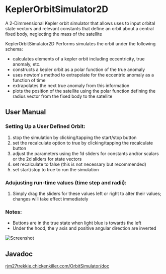 # KeplerOrbitSimulator2D
A 2-Dimmensional Kepler orbit simulator that allows uses to input orbital state vectors and relevant constants that define an orbit about a central fixed body, neglecting the mass of the satellite

KeplerOrbitSimulator2D Performs simulates the orbit under the following schema:  

* calculates elements of a kepler orbit including eccentricity, true anomaly, etc.
* constructs a kepler orbit as a polar function of the true anomaly
* uses newton's method to extrapolate for the eccentric anomaly as a function of time
* extrapolates the next true anomaly from this information
* plots the position of the satellite using the polar function defining the radius vector from the fixed body to the satellite

## User Manual

### Setting Up a User Defined Orbit:
1. stop the simulation by clicking/tapping the start/stop button  
2. set the recalculate option to true by clicking/tapping the recalculate button  
3. adjust the parameters using the 1d sliders for constants and/or scalars or the 2d sliders for state vectors
4. set recalculate to false (this is not necessary but recommended)  
5. set start/stop to true to run the simulation

### Adujusting run-time values (time step and radii):
1. Simply drag the sliders for these values left or right to alter their values; changes will take effect immediately

### Notes:
* Buttons are in the true state when light blue is towards the left  
* Under the hood, the y axis and positive angular direction are inverted

![Screenshot](https://github.com/MeadeRobert/OrbitSimulator/blob/master/screenshots/Screenshot%20from%202017-03-06%2019:00:45.png)  

## Javadoc  
[rjm27trekkie.chickenkiller.com/OrbitSimulator/doc](rjm27trekkie.chickenkiller.com/OrbitSimulator/doc)


